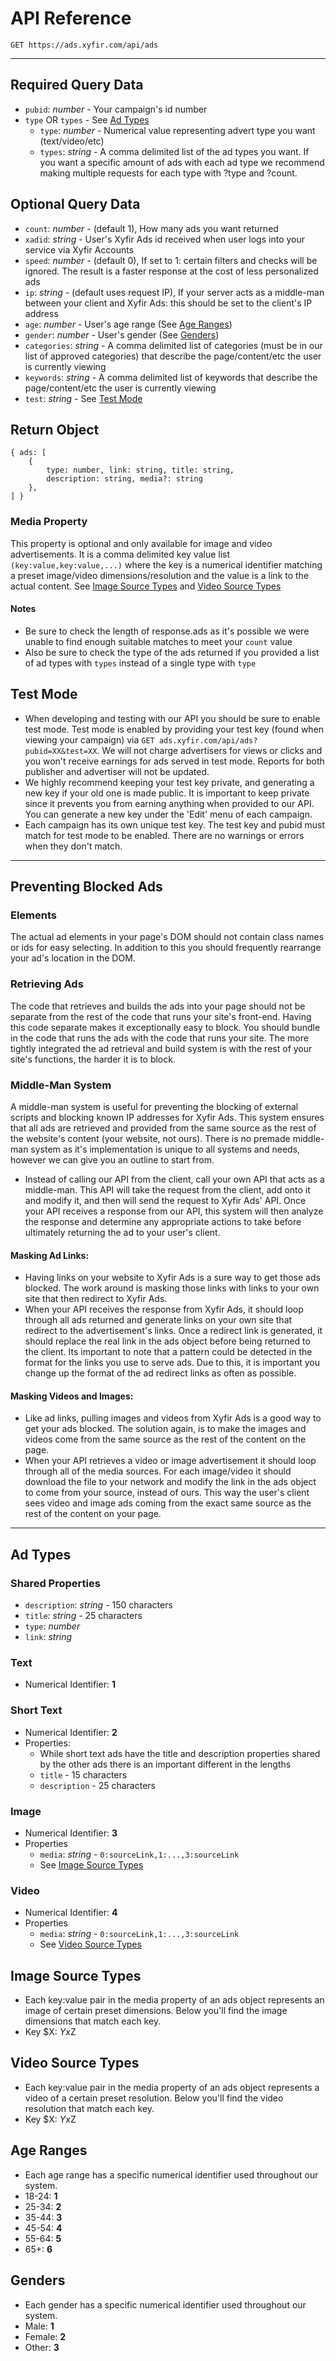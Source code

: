 # API Reference
`GET https://ads.xyfir.com/api/ads`

---

## Required Query Data
- `pubid`: *number* - Your campaign's id number
- `type` OR `types` - See [Ad Types](#ad-types)
    - `type`: *number* - Numerical value representing advert type you want (text/video/etc)
    - `types`: *string* - A comma delimited list of the ad types you want. If you want a specific amount of ads with each ad type we recommend making multiple requests for each type with ?type and ?count.

## Optional Query Data
- `count`: *number* - (default 1), How many ads you want returned
- `xadid`: *string* - User's Xyfir Ads id received when user logs into your service via Xyfir Accounts
- `speed`: *number* - (default 0), If set to 1: certain filters and checks will be ignored. The result is a faster response at the cost of less personalized ads
- `ip`: *string* - (default uses request IP), If your server acts as a middle-man between your client and Xyfir Ads: this should be set to the client's IP address
- `age`: *number* - User's age range (See [Age Ranges](#age-ranges))
- `gender`: *number* - User's gender (See [Genders](#genders))
- `categories`: *string* - A comma delimited list of categories (must be in our list of approved categories) that describe the page/content/etc the user is currently viewing
- `keywords`: *string* - A comma delimited list of keywords that describe the page/content/etc the user is currently viewing
- `test`: *string* - See [Test Mode](#test-mode)

## Return Object
```
{ ads: [
    {
        type: number, link: string, title: string,
        description: string, media?: string
    }, 
] }
```

### Media Property
This property is optional and only available for image and video advertisements. It is a comma delimited key value list `(key:value,key:value,...)` where the key is a numerical identifier matching a preset image/video dimensions/resolution and the value is a link to the actual content. See [Image Source Types](#image-source-types) and [Video Source Types](#video-source-types)

#### Notes
- Be sure to check the length of response.ads as it's possible we were unable to find enough suitable matches to meet your `count` value
- Also be sure to check the type of the ads returned if you provided a list of ad types with `types` instead of a single type with `type`

## Test Mode
- When developing and testing with our API you should be sure to enable test mode. Test mode is enabled by providing your test key (found when viewing your campaign) via `GET ads.xyfir.com/api/ads?pubid=XX&test=XX`. We will not charge advertisers for views or clicks and you won't receive earnings for ads served in test mode. Reports for both publisher and advertiser will not be updated.
- We highly recommend keeping your test key private, and generating a new key if your old one is made public. It is important to keep private since it prevents you from earning anything when provided to our API. You can generate a new key under the 'Edit' menu of each campaign.
- Each campaign has its own unique test key. The test key and pubid must match for test mode to be enabled. There are no warnings or errors when they don't match.

---

## Preventing Blocked Ads

### Elements
The actual ad elements in your page's DOM should not contain class names or ids for easy selecting. In addition to this you should frequently rearrange your ad's location in the DOM.

### Retrieving Ads
The code that retrieves and builds the ads into your page should not be separate from the rest of the code that runs your site's front-end. Having this code separate makes it exceptionally easy to block. You should bundle in the code that runs the ads with the code that runs your site. The more tightly integrated the ad retrieval and build system is with the rest of your site's functions, the harder it is to block.

### Middle-Man System
A middle-man system is useful for preventing the blocking of external scripts and blocking known IP addresses for Xyfir Ads. This system ensures that all ads are retrieved and provided from the same source as the rest of the website's content (your website, not ours).
There is no premade middle-man system as it's implementation is unique to all systems and needs, however we can give you an outline to start from.

- Instead of calling our API from the client, call your own API that acts as a middle-man. This API will take the request from the client, add onto it and modify it, and then will send the request to Xyfir Ads' API. Once your API receives a response from our API, this system will then analyze the response and determine any appropriate actions to take before ultimately returning the ad to your user's client.

#### Masking Ad Links:
- Having links on your website to Xyfir Ads is a sure way to get those ads blocked. The work around is masking those links with links to your own site that then redirect to Xyfir Ads.
- When your API receives the response from Xyfir Ads, it should loop through all ads returned and generate links on your own site that redirect to the advertisement's links. Once a redirect link is generated, it should replace the real link in the ads object before being returned to the client. Its important to note that a pattern could be detected in the format for the links you use to serve ads. Due to this, it is important you change up the format of the ad redirect links as often as possible.

#### Masking Videos and Images:
- Like ad links, pulling images and videos from Xyfir Ads is a good way to get your ads blocked. The solution again, is to make the images and videos come from the same source as the rest of the content on the page.
- When your API retrieves a video or image advertisement it should loop through all of the media sources. For each image/video it should download the file to your network and modify the link in the ads object to come from your source, instead of ours. This way the user's client sees video and image ads coming from the exact same source as the rest of the content on your page.

---

## Ad Types

### Shared Properties
- `description`: *string* - 150 characters
- `title`: *string* - 25 characters
- `type`: *number*
- `link`: *string*

### Text
- Numerical Identifier: **1**

### Short Text
- Numerical Identifier: **2**
- Properties:
    - While short text ads have the title and description properties shared by the other ads there is an important different in the lengths
    - `title` - 15 characters
    - `description` - 25 characters

### Image
- Numerical Identifier: **3**
- Properties
    - `media`: *string* - `0:sourceLink,1:...,3:sourceLink`
    - See [Image Source Types](#image-source-types)

### Video
- Numerical Identifier: **4**
- Properties
    - `media`: *string* - `0:sourceLink,1:...,3:sourceLink`
    - See [Video Source Types](#video-source-types)

## Image Source Types
- Each key:value pair in the media property of an ads object represents an image of certain preset dimensions. Below you'll find the image dimensions that match each key.
- Key $X: $Yx$Z

## Video Source Types
- Each key:value pair in the media property of an ads object represents a video of a certain preset resolution. Below you'll find the video resolution that match each key.
- Key $X: $Yx$Z

## Age Ranges
- Each age range has a specific numerical identifier used throughout our system.
- 18-24: **1**
- 25-34: **2**
- 35-44: **3**
- 45-54: **4**
- 55-64: **5**
- 65+: **6**

## Genders
- Each gender has a specific numerical identifier used throughout our system.
- Male: **1**
- Female: **2**
- Other: **3**